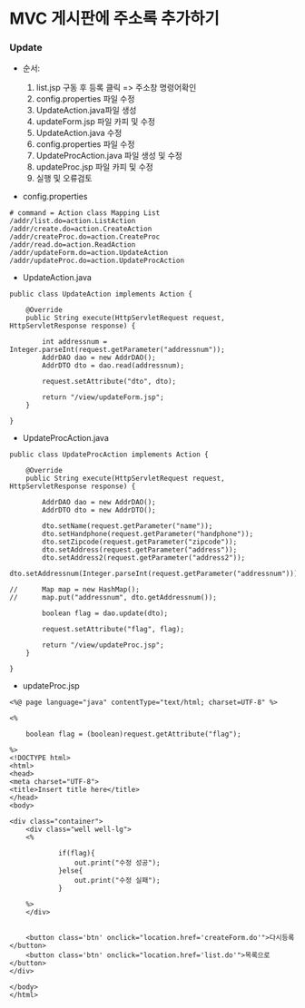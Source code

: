 # MVC 게시판에 주소록 추가하기

### Update

- 순서:
  1. list.jsp 구동 후 등록 클릭 => 주소창 명령어확인
  2. config.properties 파일 수정
  3. UpdateAction.java파일 생성
  4. updateForm.jsp 파일 카피 및 수정
  5. UpdateAction.java 수정
  6. config.properties 파일 수정
  7. UpdateProcAction.java 파일 생성 및 수정
  8. updateProc.jsp 파일 카피 및 수정
  9. 실행 및 오류검토

- config.properties

```properties
# command = Action class Mapping List
/addr/list.do=action.ListAction
/addr/create.do=action.CreateAction
/addr/createProc.do=action.CreateProc
/addr/read.do=action.ReadAction
/addr/updateForm.do=action.UpdateAction
/addr/updateProc.do=action.UpdateProcAction
```

- UpdateAction.java

```
public class UpdateAction implements Action {

	@Override
	public String execute(HttpServletRequest request, HttpServletResponse response) {
		
		int addressnum = Integer.parseInt(request.getParameter("addressnum"));
		AddrDAO dao = new AddrDAO();
		AddrDTO dto = dao.read(addressnum);
		
		request.setAttribute("dto", dto);
		
		return "/view/updateForm.jsp";
	}

}
```

- UpdateProcAction.java

```
public class UpdateProcAction implements Action {

	@Override
	public String execute(HttpServletRequest request, HttpServletResponse response) {
		
		AddrDAO dao = new AddrDAO();
		AddrDTO dto = new AddrDTO();
		
		dto.setName(request.getParameter("name"));
		dto.setHandphone(request.getParameter("handphone"));
		dto.setZipcode(request.getParameter("zipcode"));
		dto.setAddress(request.getParameter("address"));
		dto.setAddress2(request.getParameter("address2"));
		dto.setAddressnum(Integer.parseInt(request.getParameter("addressnum")));
		
//		Map map = new HashMap();
//		map.put("addressnum", dto.getAddressnum());
		
		boolean flag = dao.update(dto);
		
		request.setAttribute("flag", flag);
		
		return "/view/updateProc.jsp";
	}

}
```

- updateProc.jsp

```
<%@ page language="java" contentType="text/html; charset=UTF-8" %>

<% 

	boolean flag = (boolean)request.getAttribute("flag");

%>
<!DOCTYPE html>
<html>
<head>
<meta charset="UTF-8">
<title>Insert title here</title>
</head>
<body>

<div class="container">
	<div class="well well-lg">
	<%
	
			if(flag){
				out.print("수정 성공");
			}else{
				out.print("수정 실패");
			}
			
	%>
	</div>
	

	<button class='btn' onclick="location.href='createForm.do'">다시등록</button>
	<button class='btn' onclick="location.href='list.do'">목록으로</button>
</div>

</body>
</html>
```


